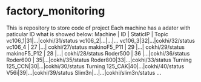 # factory_monitoring
This is repository to store code of project
Each machine has a adater with paticular ID what is showed below:
Machine | ID | StaticIP | Topic
vc106_1|31|...|cokhi/31/status
vc106_2|...|...|...
vc106_3|32|...|cokhi/32/status
vc106_4 | 27 |...| cokhi/27/status
makinoF5_P11 | 29 |...| cokhi/29/status
makinoF5_P12 | 28 |...| cokhi/28/status
Roder500 | 36 |...|cokhi/36/status
Roder600 | 35|...|cokhi/35/status
Roder800|33|...|cokhi/33/status
Turning 125_CCN|30|...|cokhi/30/status
Turning 125_CAK|40|...|cokhi/40/status
V56i|39|...|cokhi/39/status
Slim3n|...|...|cokhi/slim3n/status
...
